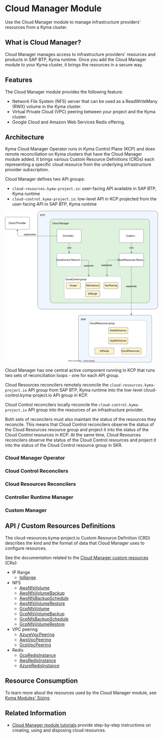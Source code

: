 
# Cloud Manager Module

Use the Cloud Manager module to manage infrastructure providers' resources from a Kyma cluster.

## What is Cloud Manager?

Cloud Manager manages access to infrastructure providers' resources and products in SAP BTP, Kyma runtime. Once you add the Cloud Manager module to your Kyma cluster, it brings the resources in a secure way.

## Features

The Cloud Manager module provides the following feature:

* Network File System (NFS) server that can be used as a ReadWriteMany (RWX) volume in the Kyma cluster.
* Virtual Private Cloud (VPC) peering between your project and the Kyma cluster.
* Google Cloud and Amazon Web Services Redis offering.

## Architecture

Kyma Cloud Manager Operator runs in Kyma Control Plane (KCP) and does remote reconciliation on Kyma clusters that have the Cloud Manager module added. It brings various Custom Resource Definitions (CRDs) each representing a specific cloud resource from the underlying infrastructure provider subscription.

Cloud Manager defines two API groups:

* `cloud-resources.kyma-project.io`: user-facing API available in SAP BTP, Kyma runtime
* `cloud-control.kyma-project.io`: low-level API in KCP projected from the user-facing API in SAP BTP, Kyma runtime

![API and Reconcilers](../contributor/architecture/assets/api-and-reconcilers.drawio.svg "API and Reconcilers")

Cloud Manager has one central active component running in KCP that runs two sets of reconciliation loops - one for each API group.

Cloud Resources reconcilers remotely reconcile the `cloud-resources.kyma-project.io` API group from SAP BTP, Kyma runtime into the low-level cloud-control.kyma-project.io API group in KCP.

Cloud Control reconcilers locally reconcile the `cloud-control.kyma-project.io` API group into the resources of an infrastructure provider.

Both sets of reconcilers must also maintain the status of the resources they reconcile. This means that Cloud Control reconcilers observe the status of the Cloud Resources resource group and project it into the status of the Cloud Control resources in KCP. At the same time, Cloud Resources reconcilers observe the status of the Cloud Control resources and project it into the status of the Cloud Control resource group in SKR.

### Cloud Manager Operator

### Cloud Control Reconcilers

### Cloud Resources Reconcilers

### Controller Runtime Manager

### Custom Manager

## API / Custom Resources Definitions

The cloud-resources.kyma-project.io Custom Resource Definition (CRD) describes the kind and the format of data that Cloud Manager uses to configure resources.

See the documentation related to the [Cloud Manager custom resources](./resources/README.md) (CRs):

* IP Range
  * [IpRange](./resources/04-10-iprange.md)
* NFS
  * [AwsNfsVolume](./resources/04-20-10-aws-nfs-volume.md)
  * [AwsNfsVolumeBackup](./resources/04-20-11-aws-nfs-volume-backup.md)
  * [AwsNfsBackupSchedule](./resources/04-20-12-aws-nfs-backup-schedule.md)
  * [AwsNfsVolumeRestore](./resources/04-20-13-aws-nfs-volume-restore.md)
  * [GcpNfsVolume](./resources/04-20-20-gcp-nfs-volume.md)
  * [GcpNfsVolumeBackup](./resources/04-20-21-gcp-nfs-volume-backup.md)
  * [GcpNfsBackupSchedule](./resources/04-20-22-gcp-nfs-backup-schedule.md)
  * [GcpNfsVolumeRestore](./resources/04-20-23-gcp-nfs-volume-restore.md)
* VPC peering
  * [AzureVpcPeering](./resources/04-30-10-azure-vpc-peering.md)
  * [AwsVpcPeering](./resources/04-30-20-aws-vpc-peering.md)
  * [GcpVpcPeering](./resources/04-30-30-gcp-vpc-peering.md)
* Redis
  * [GcpRedisInstance](./resources/04-40-10-gcp-redis-instance.md)
  * [AwsRedisInstance](./resources/04-40-20-aws-redis-instance.md)
  * [AzureRedisInstance](./resources/04-40-30-azure-redis-instance.md)

## Resource Consumption

To learn more about the resources used by the Cloud Manager module, see [Kyma Modules' Sizing](https://help.sap.com/docs/btp/sap-business-technology-platform/kyma-modules-sizing?version=Cloud).

## Related Information

* [Cloud Manager module tutorials](./tutorials/README.md) provide step-by-step instructions on creating, using and disposing cloud resources.

